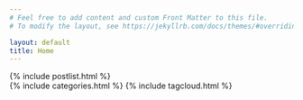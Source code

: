 ```yaml
---
# Feel free to add content and custom Front Matter to this file.
# To modify the layout, see https://jekyllrb.com/docs/themes/#overriding-theme-defaults

layout: default
title: Home
---
```


<div class="container">
<div class="row">
<div class="col-md-10">
{% include postlist.html %}
</div>

<div class="col-md-2">
{% include categories.html %}
{% include tagcloud.html %}
</div>
</div>
</div>
